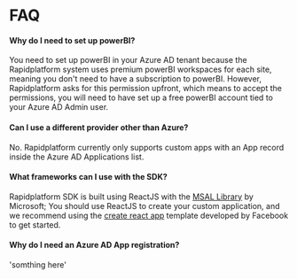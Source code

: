 # FAQ

#### Why do I need to set up powerBI?

You need to set up powerBI in your Azure AD tenant because the Rapidplatform system uses premium powerBI workspaces for each site, meaning you don't need to have a subscription to powerBI. However, Rapidplatform asks for this permission upfront, which means to accept the permissions, you will need to have set up a free powerBI account tied to your Azure AD Admin user.

#### Can I use a different provider other than Azure?

No. Rapidplatform currently only supports custom apps with an App record inside the Azure AD Applications list.

#### What frameworks can I use with the SDK?

Rapidplatform SDK is built using ReactJS with the [MSAL Library](https://docs.microsoft.com/en-us/azure/active-directory/develop/msal-overview) by Microsoft; You should use ReactJS to create your custom application, and we recommend using the [create react app](https://create-react-app.dev/) template developed by Facebook to get started.

#### Why do I need an Azure AD App registration?

'somthing here'
